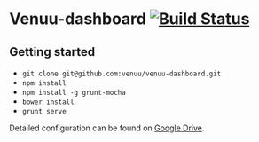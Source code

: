 # Venuu-dashboard [![Build Status](https://circleci.com/gh/venuu/venuu-dashboard.png?circle-token=c78cb6dacd86ddba01a411456ea2ab0bef6ce414)](https://circleci.com/gh/venuu/venuu-dashboard)

## Getting started
  * `git clone git@github.com:venuu/venuu-dashboard.git`
  * `npm install`
  * `npm install -g grunt-mocha`
  * `bower install`
  * `grunt serve`

Detailed configuration can be found on [Google Drive](https://docs.google.com/document/d/1ptHqRnnKQh2z2oObZt5Df3rILxeJ84YM_uBMEtYwNeU).


